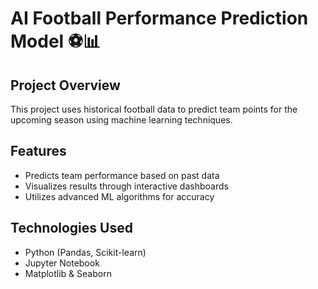 # AI Football Performance Prediction Model ⚽📊  

## Project Overview  
This project uses historical football data to predict team points for the upcoming season using machine learning techniques.  

## Features  
- Predicts team performance based on past data  
- Visualizes results through interactive dashboards  
- Utilizes advanced ML algorithms for accuracy  

## Technologies Used  
- Python (Pandas, Scikit-learn)  
- Jupyter Notebook  
- Matplotlib & Seaborn 
